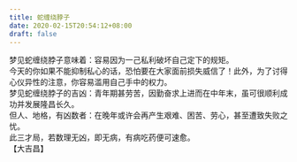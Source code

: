 ```yaml
---
title: 蛇缠绕脖子
date: 2020-02-15T20:54:12+08:00
draft: false
---
```


梦见蛇缠绕脖子意味着：容易因为一己私利破坏自己定下的规矩。<br>
今天的你如果不能抑制私心的话，恐怕要在大家面前损失威信了！此外，为了讨得心仪异性的注意，你容易滥用自己手中的权力。<br>
梦见蛇缠绕脖子的吉凶：青年期甚劳苦，因勤奋求上进而在中年末，虽可很顺利成功并发展隆昌长久。<br>
但人、地格，有凶数者：在晚年或许会再产生艰难、困苦、劳心，甚至遭致失败之忧。<br>
此三才局，若数理无凶，即无病，有病吃药便可速愈。<br>
【大吉昌】